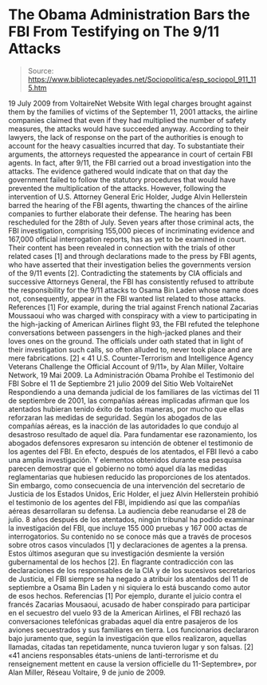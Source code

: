 # The Obama Administration Bars the FBI From Testifying on The 9/11 Attacks

> Source: https://www.bibliotecapleyades.net/Sociopolitica/esp_sociopol_911_115.htm

19 July 2009
from
VoltaireNet
Website
With legal charges brought against them by the families of victims of the
September 11, 2001 attacks, the airline companies claimed that even if they
had multiplied the number of safety measures, the attacks would have
succeeded anyway.
According to their lawyers, the lack of response on the part of the
authorities is enough to account for the heavy casualties incurred that day.
To substantiate their arguments, the attorneys requested the appearance in
court of certain FBI agents.
In fact, after 9/11, the FBI carried out a broad investigation into the
attacks. The evidence gathered would indicate that on that day the
government failed to follow the statutory procedures that would have
prevented the multiplication of the attacks.
However, following the intervention of U.S. Attorney General Eric Holder,
Judge Alvin Hellerstein barred the hearing of the FBI agents, thwarting the
chances of the airline companies to further elaborate their defense.
The
hearing has been rescheduled for the 28th of July.
Seven years after those criminal acts, the FBI investigation, comprising
155,000 pieces of incriminating evidence and 167,000 official interrogation
reports, has as yet to be examined in court. Their content has been revealed
in connection with the trials of other related cases [1] and through
declarations made to the press by FBI agents, who have asserted that their
investigation belies the governments version of the 9/11 events [2].
Contradicting the statements by CIA officials and successive Attorneys
General, the FBI has consistently refused to attribute the responsibility
for the 9/11 attacks to
Osama Bin Laden whose name does not, consequently,
appear in the FBI wanted list related to those attacks.
References
[1] For example, during the trial against French national Zacarias Moussaoui
who was charged with conspiracy with a view to participating in the
high-jacking of American Airlines flight 93, the FBI refuted the telephone
conversations between passengers in the high-jacked planes and their loves
ones on the ground. The officials under oath stated that in light of their
investigation such calls, so often alluded to, never took place and are
mere fabrications.
[2] « 41 U.S. Counter-Terrorism and Intelligence Agency Veterans Challenge
the Official Account of 9/11», by Alan Miller,
Voltaire Network, 19 Mai
2009.
La Administración Obama Prohíbe el Testimonio
del FBI Sobre el 11 de Septiembre
21 julio 2009
del Sitio Web
VoltaireNet
Respondiendo a una demanda judicial de los familiares de las víctimas del 11
de septiembre de 2001, las compañías aéreas implicadas afirman que los
atentados hubieran tenido éxito de todas maneras, por mucho que ellas
reforzaran las medidas de seguridad.
Según los abogados de las compañías aéreas, es la inacción de las
autoridades lo que condujo al desastroso resultado de aquel día. Para
fundamentar ese razonamiento, los abogados defensores expresaron su
intención de obtener el testimonio de los agentes del FBI.
En efecto, después de los atentados, el FBI llevó a cabo una amplia
investigación. Y elementos obtenidos durante esa pesquisa parecen demostrar
que el gobierno no tomó aquel día las medidas reglamentarias que hubiesen
reducido las proporciones de los atentados.
Sin embargo, como consecuencia de una intervención del secretario de
Justicia de los Estados Unidos, Eric Holder, el juez Alvin Hellerstein
prohibió el testimonio de los agentes del FBI, impidiendo así que las
compañías aéreas desarrollaran su defensa. La audiencia debe reanudarse el
28 de julio.
8 años después de los atentados, ningún tribunal ha podido
examinar la investigación del FBI, que incluye 155 000 pruebas y 167 000
actas de interrogatorios.
Su contenido no se conoce más que a través de
procesos sobre otros casos vinculados [1] y declaraciones de agentes a la
prensa. Estos últimos aseguran que su investigación desmiente la versión
gubernamental de los hechos [2].
En flagrante contradicción con las declaraciones de los responsables de la
CIA y de los sucesivos secretarios de Justicia, el FBI siempre se ha negado
a atribuir los atentados del 11 de septiembre a
Osama Bin Laden
y ni
siquiera lo está buscando como autor de esos hechos.
Referencias
[1] Por ejemplo, durante el juicio contra el francés Zacarias Mousaoui,
acusado de haber conspirado para participar en el secuestro del vuelo 93 de
la American Airlines, el FBI rechazó las conversaciones telefónicas grabadas
aquel día entre pasajeros de los aviones secuestrados y sus familiares en
tierra. Los funcionarios declararon bajo juramento que, según la
investigación que ellos realizaron, aquellas llamadas, citadas tan
repetidamente, nunca tuvieron lugar y son falsas.
[2] «41 anciens responsables états-uniens de lanti-terrorisme et du
renseignement mettent en cause la version officielle du 11-Septembre», por
Alan Miller,
Réseau Voltaire, 9 de junio de 2009.
